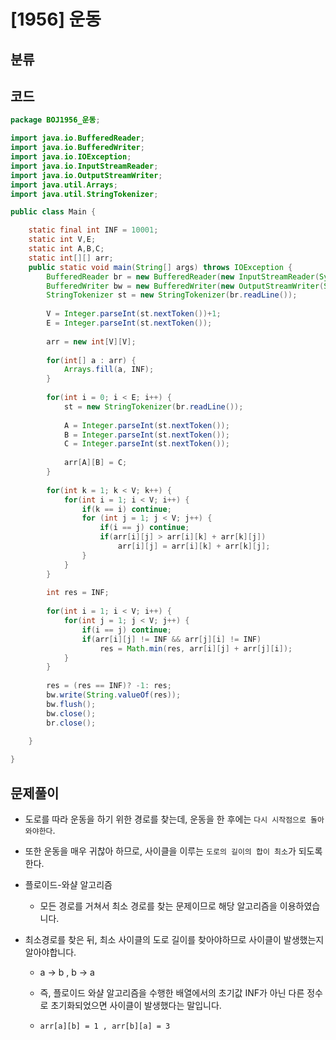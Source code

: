 # [1956] 운동

## 분류

## 코드
```java
package BOJ1956_운동;

import java.io.BufferedReader;
import java.io.BufferedWriter;
import java.io.IOException;
import java.io.InputStreamReader;
import java.io.OutputStreamWriter;
import java.util.Arrays;
import java.util.StringTokenizer;

public class Main {

	static final int INF = 10001;
	static int V,E;
	static int A,B,C;
	static int[][] arr;
	public static void main(String[] args) throws IOException {
		BufferedReader br = new BufferedReader(new InputStreamReader(System.in));
		BufferedWriter bw = new BufferedWriter(new OutputStreamWriter(System.out));
		StringTokenizer st = new StringTokenizer(br.readLine());
		
		V = Integer.parseInt(st.nextToken())+1;
		E = Integer.parseInt(st.nextToken());
		
		arr = new int[V][V];
		
		for(int[] a : arr) {
			Arrays.fill(a, INF);
		}
		
		for(int i = 0; i < E; i++) {
			st = new StringTokenizer(br.readLine());
			
			A = Integer.parseInt(st.nextToken());
			B = Integer.parseInt(st.nextToken());
			C = Integer.parseInt(st.nextToken());
			
			arr[A][B] = C;
		}
		
		for(int k = 1; k < V; k++) {
			for(int i = 1; i < V; i++) {
				if(k == i) continue;
				for (int j = 1; j < V; j++) {
					if(i == j) continue;
					if(arr[i][j] > arr[i][k] + arr[k][j])
						arr[i][j] = arr[i][k] + arr[k][j];
				}
			}
		}
		
		int res = INF;
		
		for(int i = 1; i < V; i++) {
			for(int j = 1; j < V; j++) {
				if(i == j) continue;
				if(arr[i][j] != INF && arr[j][i] != INF)
					res = Math.min(res, arr[i][j] + arr[j][i]);
			}
		}
		
		res = (res == INF)? -1: res;
		bw.write(String.valueOf(res));
		bw.flush();
		bw.close();
		br.close();
		
	}

}

```

## 문제풀이

- 도로를 따라 운동을 하기 위한 경로를 찾는데, 운동을 한 후에는 `다시 시작점으로 돌아와야한다`.

- 또한 운동을 매우 귀찮아 하므로, 사이클을 이루는 `도로의 길이의 합이 최소`가 되도록 한다.

- 플로이드-와샬 알고리즘

  - 모든 경로를 거쳐서 최소 경로를 찾는 문제이므로 해당 알고리즘을 이용하였습니다.

- 최소경로를 찾은 뒤, 최소 사이클의 도로 길이를 찾아야하므로 사이클이 발생했는지 알아야합니다.

  -  a -> b , b -> a

  - 즉, 플로이드 와샬 알고리즘을 수행한 배열에서의 초기값 INF가 아닌 다른 정수로 초기화되었으면 사이클이 발생했다는 말입니다.

  - ```
    arr[a][b] = 1 , arr[b][a] = 3
    ```

    